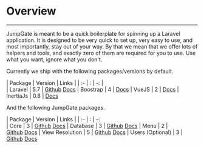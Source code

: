 # Overview

---

JumpGate is meant to be a quick boilerplate for spinning up a Laravel application.  It is designed to be very quick to set up,
very easy to use, and most importantly, stay out of your way.  By that we mean that we offer lots of helpers and tools, and 
exactly zero of them are required for you to use.  Use what you want, ignore what you don't.

Currently we ship with the following packages/versions by default.

| Package | Version   | Links |
| :- |   :   |   -: |   
| Laravel | 5.7 | [Github](https://github.com/laravel/laravel)&nbsp;[Docs](https://laravel.com/docs/5.7)
| Boostrap | 4 | [Docs](https://getbootstrap.com/docs/4.1/getting-started/introduction/)
| VueJS | 2 | [Docs](http://vuejs.org/v2/guide/)
| InertiaJs | 0.8 | [Docs](https://inertiajs.com/)

And the following JumpGate packages.

| Package | Version   | Links |
| :- |   :   |  -:  
| Core | 3 | [Github](https://github.com/JumpGateio/Core)&nbsp;[Docs](https://github.com/JumpGateio/Core/tree/master/docs)
| Database | 3 | [Github](https://github.com/JumpGateio/Database)&nbsp;[Docs](https://github.com/JumpGateio/Database/tree/master/docs)
| Menu | 2 | [Github](https://github.com/JumpGateio/Menu)&nbsp;[Docs](https://github.com/JumpGateio/Menu/tree/master/docs)
| View Resolution | 5 | [Github](https://github.com/JumpGateio/ViewResolution)&nbsp;[Docs](https://github.com/JumpGateio/ViewResolution/tree/master/docs)
| Users (Optional) | 3 | [Github](https://github.com/JumpGateio/Users)&nbsp;[Docs](https://github.com/JumpGateio/Users/tree/master/docs)
